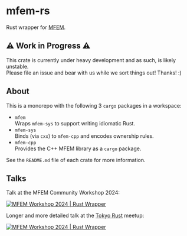 # mfem-rs

Rust wrapper for [MFEM](https://mfem.org/).

## ⚠️ Work in Progress ⚠️

This crate is currently under heavy development and as such, is likely unstable.  
Please file an issue and bear with us while we sort things out! Thanks! :)

## About

This is a monorepo with the following 3 `cargo` packages in a workspace:
- `mfem`  
  Wraps `mfem-sys` to support writing idiomatic Rust.
- `mfem-sys`  
  Binds (via `cxx`) to `mfem-cpp` and encodes ownership rules.
- `mfem-cpp`  
  Provides the C++ MFEM library as a `cargo` package.

See the `README.md` file of each crate for more information.

## Talks

Talk at the MFEM Community Workshop 2024:

[![MFEM Workshop 2024 | Rust Wrapper](https://img.youtube.com/vi/4X8Q06kKcFA/0.jpg)](https://www.youtube.com/watch?v=4X8Q06kKcFA)

Longer and more detailed talk at the [Tokyo Rust](https://www.tokyorust.org) meetup:

[![MFEM Workshop 2024 | Rust Wrapper](https://img.youtube.com/vi/2xBVQczO8_Y/0.jpg)](https://www.youtube.com/watch?v=2xBVQczO8_Y)

